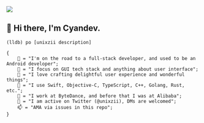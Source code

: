 <img src="https://github.com/unixzii/unixzii/raw/master/hero.png"></img>

## 👋 Hi there, I'm Cyandev.

```
(lldb) po [unixzii description]

{
    📱 = "I'm on the road to a full-stack developer, and used to be an Android developer";
    🤔 = "I focus on GUI tech stack and anything about user interface";
    🌟 = "I love crafting delightful user experience and wonderful things";
    🔨 = "I use Swift, Objective-C, TypeScript, C++, Golang, Rust, etc.";
    📂 = "I work at ByteDance, and before that I was at Alibaba";
    💬 = "I am active on Twitter (@unixzii), DMs are welcomed";
    📫 = "AMA via issues in this repo";
}
```
